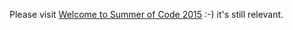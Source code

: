 Please visit [Welcome to Summer of Code
2015](Welcome_to_Summer_of_Code_2015) :-) it\'s still
relevant.
